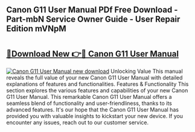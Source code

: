 ## Canon G11 User Manual PDf Free Download - Part-mbN Service Owner Guide - User Repair Edition mVNpM

# <h2><a href="http://bc17008.oget.top/?id=Canon+G11+User+Manual">🔗Download New 👉🔴 Canon G11 User Manual</a></h2>

[![Canon G11 User Manual new download](https://i.imgur.com/5g1atiW.png)](http://bc17008.oget.top/?id=Canon+G11+User+Manual)
Unlocking Value This manual reveals the full value of your new Canon G11 User Manual with detailed explanations of features and functionalities. Features & Functionality This section explores the various features and capabilities of your new Canon G11 User Manual. This remarkable Canon G11 User Manual offers a seamless blend of functionality and user-friendliness, thanks to its advanced features. It's our hope that the Canon G11 User Manual has provided you with valuable insights to kickstart your new device. If you encounter any issues, reach out to our customer service.
